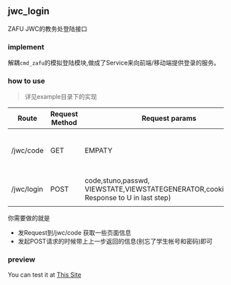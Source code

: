 ## jwc_login

ZAFU JWC的教务处登陆接口

### implement

解耦`cmd_zafu`的模拟登陆模块,做成了Service来向前端/移动端提供登录的服务。

### how to use

> 详见example目录下的实现

|Route|Request Method|Request params|Response datatype|Response content|Others|
|---|---|---|---|---|----|
|/jwc/code|GET|EMPATY|JSON|{"href":"","cookie":"","VIEWSTATE":"","VIEWSTATEGENERATOR":""}|获取主页的一些必要信息|
|/jwc/login|POST|code,stuno,passwd, VIEWSTATE,VIEWSTATEGENERATOR,cookies(which Response to U in last step)|JSON|a certain name of the student|获取学生的名字|

你需要做的就是

* 发Request到/jwc/code 获取一些页面信息
* 发起POST请求的时候带上上一步返回的信息(别忘了学生帐号和密码)即可

### preview

You can test it at  [This Site](http://http://api.scnace.cc/jwc)
